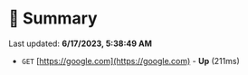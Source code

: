 # 📖 Summary
Last updated: **6/17/2023, 5:38:49 AM**

- `GET` [https://google.com](https://google.com) - **Up** (211ms)
